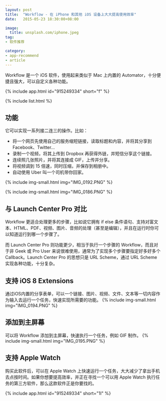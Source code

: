 ```yaml
---
layout: post
title:  "Workflow - 在 iPhone 和其他 iOS 设备上大大提高使用效率"
date:   2015-05-23 18:30:00+08:00

image:
  title: unsplash.com/iphone.jpeg
tag:
- 软件推荐

category: 
- app-recommend
- article
---
```


Workflow 是一个 iOS 软件，使用起来类似于 Mac 上内置的 Automator，十分便捷且强大，可以自定义各种功能。

{% include app.html id="915249334" short="f" %}

{% include list.html %}

功能
------
它可以实现一系列接二连三的操作。比如：

+ 将一个网页先使用自己的服务缩短链接，读取标题和内容，并将其分享到 Facebook、Twitter...
+ 录制一个视频，将其上传到 Dropbox 再获得外链，并短信分享这个链接。
+ 连续照几张照片，并将其连接成 GIF，上传并分享。
+ 将视频调到 15 倍速，同时压缩，并保存到相册中。
+ 自动使用 Uber 叫一个司机带你回家。

{% include img-small.html img="IMG_0192.PNG" %}

{% include img-small.html img="IMG_0186.PNG" %}

与 Launch Center Pro 对比
------

Workflow 更适合处理更多的步骤，比如说它拥有 if else 条件语句、支持对富文本、HTML、PDF、视频、图片、音频的处理（甚至是编辑），并且在运行时你可以知道运行到哪一个步骤了。

而 Launch Center Pro 则功能更少，相当于执行一个步骤的 Workflow，而且对于非 Geek 或 Pro User 来说很难使用，通常为了实现多个步骤要指定好多好多个 Callback。Launch Center Pro 的思想只是 URL Scheme，通过 URL Scheme 实现各种功能，十分复杂。

支持 iOS 8 Extensions
------
通过iOS内置的分享表单，可以一个链接、图片、视频、文件、文本等一切内容作为输入去运行一个任务，快速实现所需要的功能。
{% include img-small.html img="IMG_0194.PNG" %}

添加到主屏幕
------
可以将 Workflow 添加到主屏幕，快速执行一个任务，例如 GIF 制作。
{% include img-small.html img="IMG_0195.PNG" %}

支持 Apple Watch
------
购买此软件后，可以在 Apple Watch 上快速运行一个任务，大大减少了拿出手机去点按时间。如果你想要提高效率，并正在寻找一个可以用 Apple Watch 执行任务的第三方软件，那么这款软件正是你要找的。

{% include app.html id="915249334" short="1I" %}